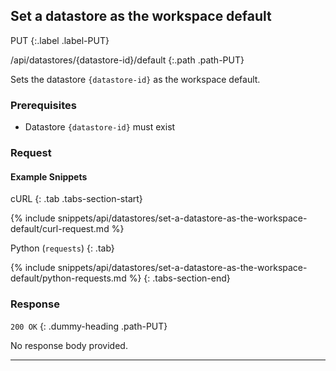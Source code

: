 ## Set a datastore as the workspace default

PUT
{:.label .label-PUT}

/api/datastores/{datastore-id}/default
{:.path .path-PUT}

Sets the datastore `{datastore-id}` as the workspace default.

### Prerequisites
- Datastore `{datastore-id}` must exist

### Request
#### Example Snippets
cURL
{: .tab .tabs-section-start}

{% include snippets/api/datastores/set-a-datastore-as-the-workspace-default/curl-request.md %}

Python (`requests`)
{: .tab}

{% include snippets/api/datastores/set-a-datastore-as-the-workspace-default/python-requests.md %}
{: .tabs-section-end}

### Response
`200 OK`
{: .dummy-heading .path-PUT}

No response body provided.

---
